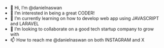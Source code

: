 - 👋 Hi, I’m @danielnaswan
- 👀 I’m interested in being a great CODER!
- 🌱 I’m currently learning on how to develop web app using JAVASCRIPT and LARAVEL
- 💞️ I’m looking to collaborate on a good tech startup company to grow with
- 📫 How to reach me @danielnaswan on both INSTAGRAM and X

<!---
danielnaswan/danielnaswan is a ✨ special ✨ repository because its `README.md` (this file) appears on your GitHub profile.
You can click the Preview link to take a look at your changes.
--->
